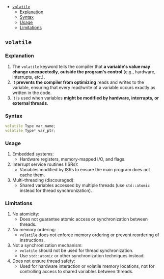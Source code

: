 <!-- vim-markdown-toc GFM -->

- [`volatile`](#volatile)
  - [Explanation](#explanation)
  - [Syntax](#syntax)
  - [Usage](#usage)
  - [Limitations](#limitations)

<!-- vim-markdown-toc -->

## `volatile`

### Explanation

1. The `volatile` keyword tells the compiler that **a variable's value may
   change unexpectedly**, **outside the program's control** (e.g., hardware,
   interrupts, etc.).
2. It **prevents the compiler from optimizing** reads and writes to the
   variable, ensuring that every read/write of a variable occurs exactly as
   written in the code.
3. It is used when variables **might be modified by hardware, interrupts, or
   external threads**.

### Syntax

```CPP
volatile Type var_name;
volatile Type* var_ptr;
```

### Usage

1. Embedded systems:
   - Hardware registers, memory-mapped I/O, and flags.
2. Interrupt service routines (ISRs):
   - Variables modified by ISRs to ensure the main program does not cache them.
3. Multi-threading (discouraged):
   - Shared variables accessed by multiple threads (use `std::atomic` instead
     for thread synchronization).

### Limitations

1. No atomicity:
   - Does not guarantee atomic access or synchronization between threads.
2. No memory ordering:
   - `volatile` does not enforce memory ordering or prevent reordering of
     instructions.
3. Not a synchronization mechanism:
   - `volatile` should not be used for thread synchronization.
   - Use `std::atomic` or other synchronization techniques instead.
4. Does not ensure thread safety:
   - Used for hardware interaction or volatile memory locations, not for
     controlling access to shared variables between threads.
